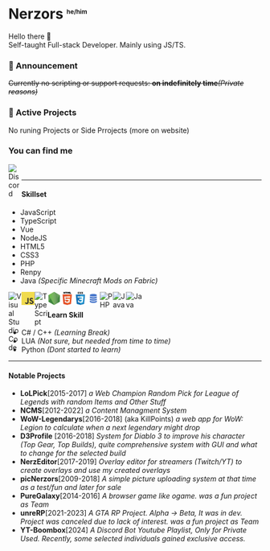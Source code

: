 # Nerzors <sup style="font-size: 12px">he/him</sup>

Hello there 👋<br>
Self-taught Full-stack Developer. Mainly using JS/TS.

### 📢 Announcement
<s>Currently no scripting or support requests: <b>on indefinitely time</b><i>(Private reasons)</i></s>
<br>

### 🧹 Active Projects
No runing Projects or Side Prrojects (more on website)

### You can find me
[<img align="left" title="Nerzors" alt="Discord" width="26px" src="https://media.nerzors.de/img/icon/programming/discord-logo.png" />](#)

<br>

---

#### **Skillset**
* JavaScript
* TypeScript
* Vue
* NodeJS
* HTML5
* CSS3
* PHP
* Renpy
* Java <em>(Specific Minecraft Mods on Fabric)</em>

<img align="left" alt="Visual Studio Code" width="26px" src="https://upload.wikimedia.org/wikipedia/commons/9/9a/Visual_Studio_Code_1.35_icon.svg" />
<img align="left" alt="JavaScript" width="26px" src="https://raw.githubusercontent.com/github/explore/80688e429a7d4ef2fca1e82350fe8e3517d3494d/topics/javascript/javascript.png" />
<img align="left" alt="TypeScript" width="26px" src="https://upload.wikimedia.org/wikipedia/commons/4/4c/Typescript_logo_2020.svg" />
<img align="left" alt="Node.js" width="26px" src="https://raw.githubusercontent.com/github/explore/80688e429a7d4ef2fca1e82350fe8e3517d3494d/topics/nodejs/nodejs.png" />
<img align="left" alt="HTML5" width="26px" src="https://raw.githubusercontent.com/github/explore/80688e429a7d4ef2fca1e82350fe8e3517d3494d/topics/html/html.png" />
<img align="left" alt="CSS3" width="26px" src="https://raw.githubusercontent.com/github/explore/80688e429a7d4ef2fca1e82350fe8e3517d3494d/topics/css/css.png" />
<img align="left" alt="SQL" width="26px" src="https://raw.githubusercontent.com/github/explore/80688e429a7d4ef2fca1e82350fe8e3517d3494d/topics/sql/sql.png" />
<img align="left" alt="PHP" width="26px" src="https://upload.wikimedia.org/wikipedia/commons/2/27/PHP-logo.svg" />
<img align="left" alt="Java" width="26px" src="https://media.nerzors.de/img/icon/programming/renpy-logo.png" />
<img align="left" alt="Java" width="32px" src="https://media.nerzors.de/img/icon/programming/java-logo.webp" />


<br>

#### **Learn Skill**
* C# / C++ <em>(Learning Break)</em>
* LUA <em>(Not sure, but needed from time to time)</em>
* Python <em>(Dont started to learn)</em>

---
#### **Notable Projects**
* **LoLPick**[2015-2017] *a Web Champion Random Pick for League of Legends with random Items and Other Stuff*
* **NCMS**[2012-2022] *a Content Managment System*
* **WoW-Legendarys**[2016-2018] (aka KillPoints) *a web app for WoW: Legion to calculate when a next legendary might drop*
* **D3Profile** [2016-2018] *System for Diablo 3 to improve his character (Top Gear, Top Builds), quite comprehensive system with GUI and what to change for the selected build*
* **NerzEditor**[2017-2019] *Overlay editor for streamers (Twitch/YT) to create overlays and use my created overlays*
* **picNerzors**[2009-2018] *A simple picture uploading system at that time as a test/fun and later for sale*
* **PureGalaxy**[2014-2016] *A browser game like ogame. was a fun project as Team*
* **unreRP**[2021-2023] *A GTA RP Project. Alpha -> Beta, It was in dev. Project was canceled due to lack of interest. was a fun project as Team*
* **YT-Boombox**[2024] *A Discord Bot Youtube Playlist, Only for Private Used. Recently, some selected individuals gained exclusive access.*
